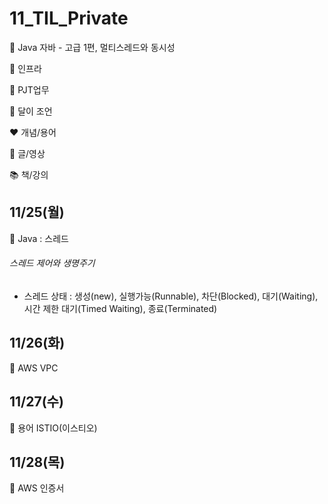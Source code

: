 # 11_TIL_Private

:purple_heart: Java
자바 - 고급 1편, 멀티스레드와 동시성

:green_heart: 인프라

:handshake: PJT업무

:crescent_moon: 달이 조언​

:heart: 개념/용어

:blue_heart: 글/영상

:books: 책/강의



## 11/25(월)
:purple_heart: Java : 스레드 
###### 스레드 제어와 생명주기
- 스레드 상태 : 생성(new), 실행가능(Runnable), 차단(Blocked), 대기(Waiting), 시간 제한 대기(Timed Waiting), 종료(Terminated)

## 11/26(화)
:green_heart: AWS
VPC

## 11/27(수)
:green_heart: 용어
ISTIO(이스티오)

## 11/28(목)
:green_heart: AWS
인증서